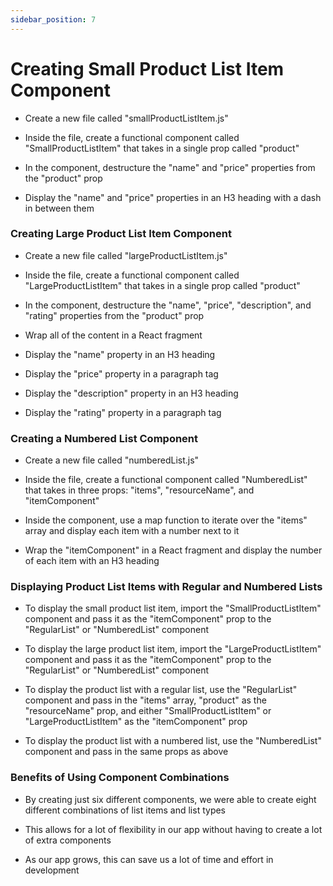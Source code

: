 ```yaml
---
sidebar_position: 7
---
```


# Creating Small Product List Item Component

- Create a new file called "smallProductListItem.js"

- Inside the file, create a functional component called "SmallProductListItem" that takes in a single prop called "product"

- In the component, destructure the "name" and "price" properties from the "product" prop

- Display the "name" and "price" properties in an H3 heading with a dash in between them

### Creating Large Product List Item Component

- Create a new file called "largeProductListItem.js"

- Inside the file, create a functional component called "LargeProductListItem" that takes in a single prop called "product"

- In the component, destructure the "name", "price", "description", and "rating" properties from the "product" prop

- Wrap all of the content in a React fragment

- Display the "name" property in an H3 heading

- Display the "price" property in a paragraph tag

- Display the "description" property in an H3 heading

- Display the "rating" property in a paragraph tag

### Creating a Numbered List Component

- Create a new file called "numberedList.js"

- Inside the file, create a functional component called "NumberedList" that takes in three props: "items", "resourceName", and "itemComponent"

- Inside the component, use a map function to iterate over the "items" array and display each item with a number next to it

- Wrap the "itemComponent" in a React fragment and display the number of each item with an H3 heading

### Displaying Product List Items with Regular and Numbered Lists

- To display the small product list item, import the "SmallProductListItem" component and pass it as the "itemComponent" prop to the "RegularList" or "NumberedList" component

- To display the large product list item, import the "LargeProductListItem" component and pass it as the "itemComponent" prop to the "RegularList" or "NumberedList" component

- To display the product list with a regular list, use the "RegularList" component and pass in the "items" array, "product" as the "resourceName" prop, and either "SmallProductListItem" or "LargeProductListItem" as the "itemComponent" prop

- To display the product list with a numbered list, use the "NumberedList" component and pass in the same props as above

### Benefits of Using Component Combinations

- By creating just six different components, we were able to create eight different combinations of list items and list types

- This allows for a lot of flexibility in our app without having to create a lot of extra components

- As our app grows, this can save us a lot of time and effort in development
